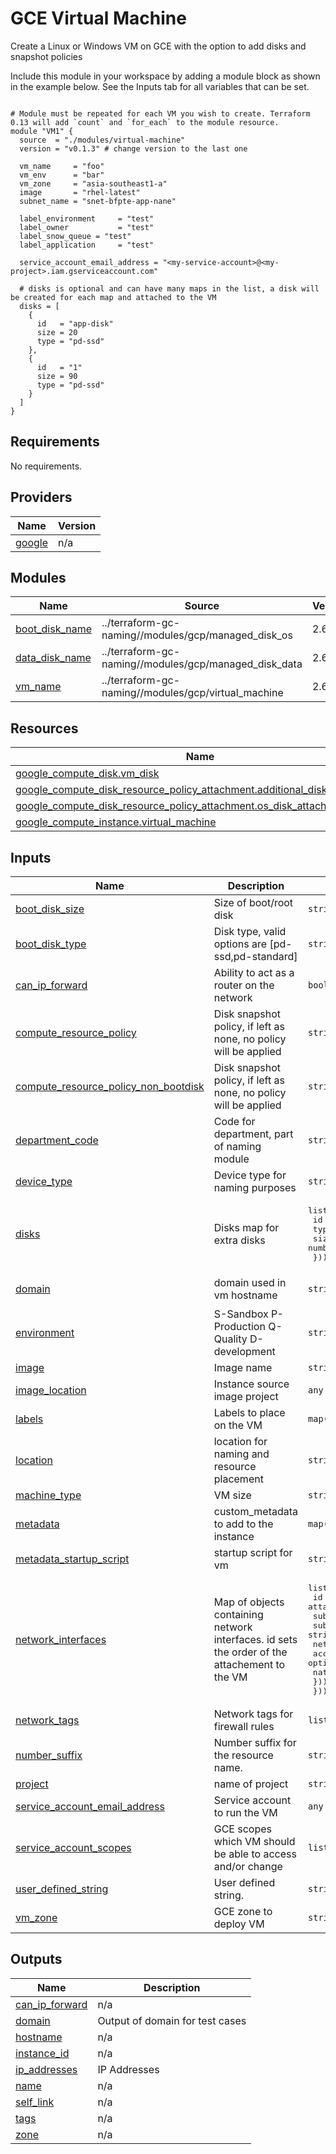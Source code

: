 # GCE Virtual Machine

Create a Linux or Windows VM on GCE with the option to add disks and snapshot policies

Include this module in your workspace by adding a module block as shown in the example below. See the Inputs tab for all variables that can be set.

```hcl

# Module must be repeated for each VM you wish to create. Terraform 0.13 will add `count` and `for_each` to the module resource.
module "VM1" {
  source  = "./modules/virtual-machine"
  version = "v0.1.3" # change version to the last one

  vm_name     = "foo"
  vm_env      = "bar"
  vm_zone     = "asia-southeast1-a"
  image       = "rhel-latest"
  subnet_name = "snet-bfpte-app-nane"

  label_environment     = "test"
  label_owner           = "test"
  label_snow_queue = "test"
  label_application     = "test"

  service_account_email_address = "<my-service-account>@<my-project>.iam.gserviceaccount.com"

  # disks is optional and can have many maps in the list, a disk will be created for each map and attached to the VM
  disks = [
    {
      id   = "app-disk"
      size = 20
      type = "pd-ssd"
    },
    {
      id   = "1"
      size = 90
      type = "pd-ssd"
    }
  ]
}
```

<!-- BEGINNING OF PRE-COMMIT-TERRAFORM DOCS HOOK -->
## Requirements

No requirements.

## Providers

| Name | Version |
|------|---------|
| <a name="provider_google"></a> [google](#provider\_google) | n/a |

## Modules

| Name | Source | Version |
|------|--------|---------|
| <a name="module_boot_disk_name"></a> [boot\_disk\_name](#module\_boot\_disk\_name) | ../terraform-gc-naming//modules/gcp/managed_disk_os | 2.6.2 |
| <a name="module_data_disk_name"></a> [data\_disk\_name](#module\_data\_disk\_name) | ../terraform-gc-naming//modules/gcp/managed_disk_data | 2.6.2 |
| <a name="module_vm_name"></a> [vm\_name](#module\_vm\_name) | ../terraform-gc-naming//modules/gcp/virtual_machine | 2.6.2 |

## Resources

| Name | Type |
|------|------|
| [google_compute_disk.vm_disk](https://registry.terraform.io/providers/hashicorp/google/latest/docs/resources/compute_disk) | resource |
| [google_compute_disk_resource_policy_attachment.additional_disk_attachment](https://registry.terraform.io/providers/hashicorp/google/latest/docs/resources/compute_disk_resource_policy_attachment) | resource |
| [google_compute_disk_resource_policy_attachment.os_disk_attachment](https://registry.terraform.io/providers/hashicorp/google/latest/docs/resources/compute_disk_resource_policy_attachment) | resource |
| [google_compute_instance.virtual_machine](https://registry.terraform.io/providers/hashicorp/google/latest/docs/resources/compute_instance) | resource |

## Inputs

| Name | Description | Type | Default | Required |
|------|-------------|------|---------|:--------:|
| <a name="input_boot_disk_size"></a> [boot\_disk\_size](#input\_boot\_disk\_size) | Size of boot/root disk | `string` | `"20"` | no |
| <a name="input_boot_disk_type"></a> [boot\_disk\_type](#input\_boot\_disk\_type) | Disk type, valid options are [pd-ssd,pd-standard] | `string` | `"pd-standard"` | no |
| <a name="input_can_ip_forward"></a> [can\_ip\_forward](#input\_can\_ip\_forward) | Ability to act as a router on the network | `bool` | `false` | no |
| <a name="input_compute_resource_policy"></a> [compute\_resource\_policy](#input\_compute\_resource\_policy) | Disk snapshot policy, if left as none, no policy will be applied | `string` | `""` | no |
| <a name="input_compute_resource_policy_non_bootdisk"></a> [compute\_resource\_policy\_non\_bootdisk](#input\_compute\_resource\_policy\_non\_bootdisk) | Disk snapshot policy, if left as none, no policy will be applied | `string` | `""` | no |
| <a name="input_department_code"></a> [department\_code](#input\_department\_code) | Code for department, part of naming module | `string` | n/a | yes |
| <a name="input_device_type"></a> [device\_type](#input\_device\_type) | Device type for naming purposes | `string` | n/a | yes |
| <a name="input_disks"></a> [disks](#input\_disks) | Disks map for extra disks | <pre>list(object({<br>    id   = string<br>    type = string<br>    size = number<br>  }))</pre> | `[]` | no |
| <a name="input_domain"></a> [domain](#input\_domain) | domain used in vm hostname | `string` | `"c3.ssc-spc.cloud-nuage.canada.ca"` | no |
| <a name="input_environment"></a> [environment](#input\_environment) | S-Sandbox P-Production Q-Quality D-development | `string` | n/a | yes |
| <a name="input_image"></a> [image](#input\_image) | Image name | `string` | `"rhel-latest"` | no |
| <a name="input_image_location"></a> [image\_location](#input\_image\_location) | Instance source image project | `any` | n/a | yes |
| <a name="input_labels"></a> [labels](#input\_labels) | Labels to place on the VM | `map(string)` | `{}` | no |
| <a name="input_location"></a> [location](#input\_location) | location for naming and resource placement | `string` | `"asia-southeast1"` | no |
| <a name="input_machine_type"></a> [machine\_type](#input\_machine\_type) | VM size | `string` | `"n1-standard-2"` | no |
| <a name="input_metadata"></a> [metadata](#input\_metadata) | custom\_metadata to add to the instance | `map(string)` | `{}` | no |
| <a name="input_metadata_startup_script"></a> [metadata\_startup\_script](#input\_metadata\_startup\_script) | startup script for vm | `string` | `null` | no |
| <a name="input_network_interfaces"></a> [network\_interfaces](#input\_network\_interfaces) | Map of objects containing network interfaces. id sets the order of the attachement to the VM | <pre>list(object({<br>    id                 = string # sets the order of the attachement to the VM<br>    subnetwork         = string<br>    subnetwork_project = string<br>    network_ip         = optional(string)<br>    access_config = optional(list(object({<br>      nat_ip = string<br>    })))<br>  }))</pre> | n/a | yes |
| <a name="input_network_tags"></a> [network\_tags](#input\_network\_tags) | Network tags for firewall rules | `list` | `[]` | no |
| <a name="input_number_suffix"></a> [number\_suffix](#input\_number\_suffix) | Number suffix for the resource name. | `string` | `"01"` | no |
| <a name="input_project"></a> [project](#input\_project) | name of project | `string` | n/a | yes |
| <a name="input_service_account_email_address"></a> [service\_account\_email\_address](#input\_service\_account\_email\_address) | Service account to run the VM | `any` | n/a | yes |
| <a name="input_service_account_scopes"></a> [service\_account\_scopes](#input\_service\_account\_scopes) | GCE scopes which VM should be able to access and/or change | `list` | `[]` | no |
| <a name="input_user_defined_string"></a> [user\_defined\_string](#input\_user\_defined\_string) | User defined string. | `string` | n/a | yes |
| <a name="input_vm_zone"></a> [vm\_zone](#input\_vm\_zone) | GCE zone to deploy VM | `string` | `"asia-southeast1-a"` | no |

## Outputs

| Name | Description |
|------|-------------|
| <a name="output_can_ip_forward"></a> [can\_ip\_forward](#output\_can\_ip\_forward) | n/a |
| <a name="output_domain"></a> [domain](#output\_domain) | Output of domain for test cases |
| <a name="output_hostname"></a> [hostname](#output\_hostname) | n/a |
| <a name="output_instance_id"></a> [instance\_id](#output\_instance\_id) | n/a |
| <a name="output_ip_addresses"></a> [ip\_addresses](#output\_ip\_addresses) | IP Addresses |
| <a name="output_name"></a> [name](#output\_name) | n/a |
| <a name="output_self_link"></a> [self\_link](#output\_self\_link) | n/a |
| <a name="output_tags"></a> [tags](#output\_tags) | n/a |
| <a name="output_zone"></a> [zone](#output\_zone) | n/a |
<!-- END OF PRE-COMMIT-TERRAFORM DOCS HOOK -->
